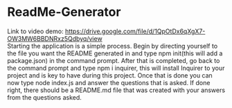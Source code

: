 # ReadMe-Generator
Link to video demo: https://drive.google.com/file/d/1QpOtDx6qXgX7-OW3MW6BBDNRxz5Qdbyq/view <br>
Starting the application is a simple process. Begin by directing yourself to the file you want the README generated in and type npm init(this will add a package.json) in the command prompt. After that is completed, go back to the command prompt and type npm i inquirer, this will install Inquirer to your project and is key to have during this project. Once that is done you can now type node index.js and answer the questions that is asked. If done right, there should be a README.md file that was created with your answers from the questions asked.
